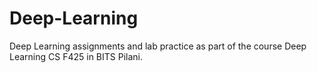 # Deep-Learning

Deep Learning assignments and lab practice as part of the course Deep Learning CS F425 in BITS Pilani.
